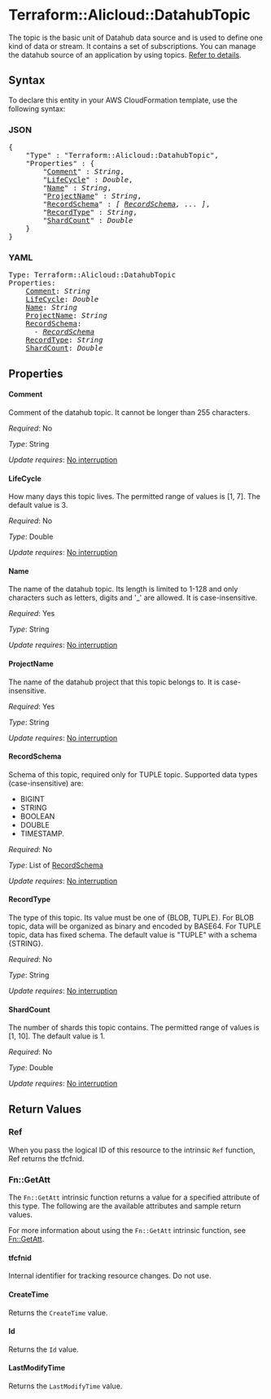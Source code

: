 # Terraform::Alicloud::DatahubTopic

The topic is the basic unit of Datahub data source and is used to define one kind of data or stream. It contains a set of subscriptions. You can manage the datahub source of an application by using topics. [Refer to details](https://help.aliyun.com/document_detail/47440.html).

## Syntax

To declare this entity in your AWS CloudFormation template, use the following syntax:

### JSON

<pre>
{
    "Type" : "Terraform::Alicloud::DatahubTopic",
    "Properties" : {
        "<a href="#comment" title="Comment">Comment</a>" : <i>String</i>,
        "<a href="#lifecycle" title="LifeCycle">LifeCycle</a>" : <i>Double</i>,
        "<a href="#name" title="Name">Name</a>" : <i>String</i>,
        "<a href="#projectname" title="ProjectName">ProjectName</a>" : <i>String</i>,
        "<a href="#recordschema" title="RecordSchema">RecordSchema</a>" : <i>[ <a href="recordschema.md">RecordSchema</a>, ... ]</i>,
        "<a href="#recordtype" title="RecordType">RecordType</a>" : <i>String</i>,
        "<a href="#shardcount" title="ShardCount">ShardCount</a>" : <i>Double</i>
    }
}
</pre>

### YAML

<pre>
Type: Terraform::Alicloud::DatahubTopic
Properties:
    <a href="#comment" title="Comment">Comment</a>: <i>String</i>
    <a href="#lifecycle" title="LifeCycle">LifeCycle</a>: <i>Double</i>
    <a href="#name" title="Name">Name</a>: <i>String</i>
    <a href="#projectname" title="ProjectName">ProjectName</a>: <i>String</i>
    <a href="#recordschema" title="RecordSchema">RecordSchema</a>: <i>
      - <a href="recordschema.md">RecordSchema</a></i>
    <a href="#recordtype" title="RecordType">RecordType</a>: <i>String</i>
    <a href="#shardcount" title="ShardCount">ShardCount</a>: <i>Double</i>
</pre>

## Properties

#### Comment

Comment of the datahub topic. It cannot be longer than 255 characters.

_Required_: No

_Type_: String

_Update requires_: [No interruption](https://docs.aws.amazon.com/AWSCloudFormation/latest/UserGuide/using-cfn-updating-stacks-update-behaviors.html#update-no-interrupt)

#### LifeCycle

How many days this topic lives. The permitted range of values is [1, 7]. The default value is 3.

_Required_: No

_Type_: Double

_Update requires_: [No interruption](https://docs.aws.amazon.com/AWSCloudFormation/latest/UserGuide/using-cfn-updating-stacks-update-behaviors.html#update-no-interrupt)

#### Name

The name of the datahub topic. Its length is limited to 1-128 and only characters such as letters, digits and '_' are allowed. It is case-insensitive.

_Required_: Yes

_Type_: String

_Update requires_: [No interruption](https://docs.aws.amazon.com/AWSCloudFormation/latest/UserGuide/using-cfn-updating-stacks-update-behaviors.html#update-no-interrupt)

#### ProjectName

The name of the datahub project that this topic belongs to. It is case-insensitive.

_Required_: Yes

_Type_: String

_Update requires_: [No interruption](https://docs.aws.amazon.com/AWSCloudFormation/latest/UserGuide/using-cfn-updating-stacks-update-behaviors.html#update-no-interrupt)

#### RecordSchema

Schema of this topic, required only for TUPLE topic. Supported data types (case-insensitive) are:
- BIGINT
- STRING
- BOOLEAN
- DOUBLE
- TIMESTAMP.

_Required_: No

_Type_: List of <a href="recordschema.md">RecordSchema</a>

_Update requires_: [No interruption](https://docs.aws.amazon.com/AWSCloudFormation/latest/UserGuide/using-cfn-updating-stacks-update-behaviors.html#update-no-interrupt)

#### RecordType

The type of this topic. Its value must be one of {BLOB, TUPLE}. For BLOB topic, data will be organized as binary and encoded by BASE64. For TUPLE topic, data has fixed schema. The default value is "TUPLE" with a schema {STRING}.

_Required_: No

_Type_: String

_Update requires_: [No interruption](https://docs.aws.amazon.com/AWSCloudFormation/latest/UserGuide/using-cfn-updating-stacks-update-behaviors.html#update-no-interrupt)

#### ShardCount

The number of shards this topic contains. The permitted range of values is [1, 10]. The default value is 1.

_Required_: No

_Type_: Double

_Update requires_: [No interruption](https://docs.aws.amazon.com/AWSCloudFormation/latest/UserGuide/using-cfn-updating-stacks-update-behaviors.html#update-no-interrupt)

## Return Values

### Ref

When you pass the logical ID of this resource to the intrinsic `Ref` function, Ref returns the tfcfnid.

### Fn::GetAtt

The `Fn::GetAtt` intrinsic function returns a value for a specified attribute of this type. The following are the available attributes and sample return values.

For more information about using the `Fn::GetAtt` intrinsic function, see [Fn::GetAtt](https://docs.aws.amazon.com/AWSCloudFormation/latest/UserGuide/intrinsic-function-reference-getatt.html).

#### tfcfnid

Internal identifier for tracking resource changes. Do not use.

#### CreateTime

Returns the <code>CreateTime</code> value.

#### Id

Returns the <code>Id</code> value.

#### LastModifyTime

Returns the <code>LastModifyTime</code> value.


